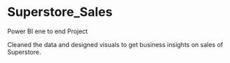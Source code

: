 # Superstore_Sales

Power BI ene to end Project 

Cleaned the data and designed visuals to get business insights on sales of Superstore.

